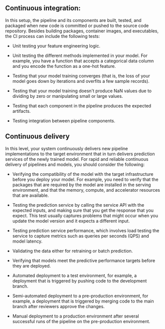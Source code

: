 ## Continuous integration:

In this setup, the pipeline and its components are built, tested, and packaged when new code is committed or pushed to the source code repository. Besides building packages, container images, and executables, the CI process can include the following tests:

- Unit testing your feature engineering logic.

- Unit testing the different methods implemented in your model. For example, you have a function that accepts a categorical data column and you encode the function as a one-hot feature.

- Testing that your model training converges (that is, the loss of your model goes down by iterations and overfits a few sample records).

- Testing that your model training doesn't produce NaN values due to dividing by zero or manipulating small or large values.

- Testing that each component in the pipeline produces the expected artifacts.

- Testing integration between pipeline components.


## Continuous delivery
In this level, your system continuously delivers new pipeline implementations to the target environment that in turn delivers prediction services of the newly trained model. For rapid and reliable continuous delivery of pipelines and models, you should consider the following:

- Verifying the compatibility of the model with the target infrastructure before you deploy your model. For example, you need to verify that the packages that are required by the model are installed in the serving environment, and that the memory, compute, and accelerator resources that are available.

- Testing the prediction service by calling the service API with the expected inputs, and making sure that you get the response that you expect. This test usually captures problems that might occur when you update the model version and it expects a different input.

- Testing prediction service performance, which involves load testing the service to capture metrics such as queries per seconds (QPS) and model latency.

- Validating the data either for retraining or batch prediction.

- Verifying that models meet the predictive performance targets before they are deployed.

- Automated deployment to a test environment, for example, a deployment that is triggered by pushing code to the development branch.

- Semi-automated deployment to a pre-production environment, for example, a deployment that is triggered by merging code to the main branch after reviewers approve the changes.

- Manual deployment to a production environment after several successful runs of the pipeline on the pre-production environment.
